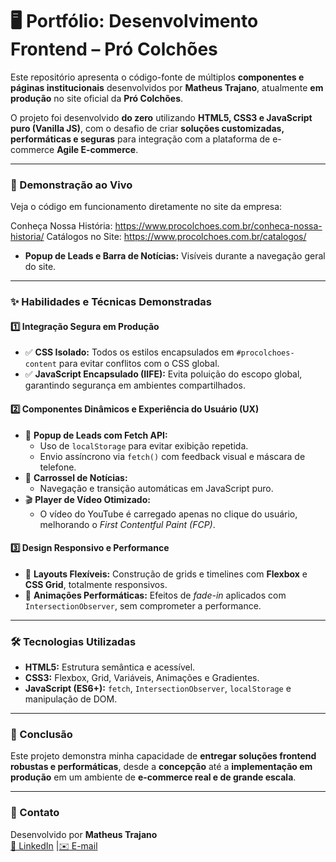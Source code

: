 # 🖥️ Portfólio: Desenvolvimento Frontend – Pró Colchões

Este repositório apresenta o código-fonte de múltiplos **componentes e páginas institucionais** desenvolvidos por **Matheus Trajano**, atualmente **em produção** no site oficial da **Pró Colchões**.

O projeto foi desenvolvido **do zero** utilizando **HTML5, CSS3 e JavaScript puro (Vanilla JS)**, com o desafio de criar **soluções customizadas, performáticas e seguras** para integração com a plataforma de e-commerce **Agile E-commerce**.

---

### 🚀 Demonstração ao Vivo

Veja o código em funcionamento diretamente no site da empresa:

Conheça Nossa História: https://www.procolchoes.com.br/conheca-nossa-historia/
Catálogos no Site: https://www.procolchoes.com.br/catalogos/
- **Popup de Leads e Barra de Notícias:** Visíveis durante a navegação geral do site.

---

### ✨ Habilidades e Técnicas Demonstradas

#### 1️⃣ Integração Segura em Produção
- ✅ **CSS Isolado:** Todos os estilos encapsulados em `#procolchoes-content` para evitar conflitos com o CSS global.  
- ✅ **JavaScript Encapsulado (IIFE):** Evita poluição do escopo global, garantindo segurança em ambientes compartilhados.

#### 2️⃣ Componentes Dinâmicos e Experiência do Usuário (UX)
- 📨 **Popup de Leads com Fetch API:**  
  - Uso de `localStorage` para evitar exibição repetida.  
  - Envio assíncrono via `fetch()` com feedback visual e máscara de telefone.  
- 📰 **Carrossel de Notícias:**  
  - Navegação e transição automáticas em JavaScript puro.  
- 🎬 **Player de Vídeo Otimizado:**  
  - O vídeo do YouTube é carregado apenas no clique do usuário, melhorando o *First Contentful Paint (FCP)*.

#### 3️⃣ Design Responsivo e Performance
- 📱 **Layouts Flexíveis:** Construção de grids e timelines com **Flexbox** e **CSS Grid**, totalmente responsivos.  
- 🎨 **Animações Performáticas:** Efeitos de *fade-in* aplicados com `IntersectionObserver`, sem comprometer a performance.

---

### 🛠️ Tecnologias Utilizadas

- **HTML5:** Estrutura semântica e acessível.  
- **CSS3:** Flexbox, Grid, Variáveis, Animações e Gradientes.  
- **JavaScript (ES6+):** `fetch`, `IntersectionObserver`, `localStorage` e manipulação de DOM.

---

### 📌 Conclusão

Este projeto demonstra minha capacidade de **entregar soluções frontend robustas e performáticas**, desde a **concepção** até a **implementação em produção** em um ambiente de **e-commerce real e de grande escala**.

---

### 📩 Contato

Desenvolvido por **Matheus Trajano**  
[💼 LinkedIn](www.linkedin.com/in/matheus-trajano-5179a7378) |[✉️ E-mail](mailto:matheustrajano454@gmail.com)
